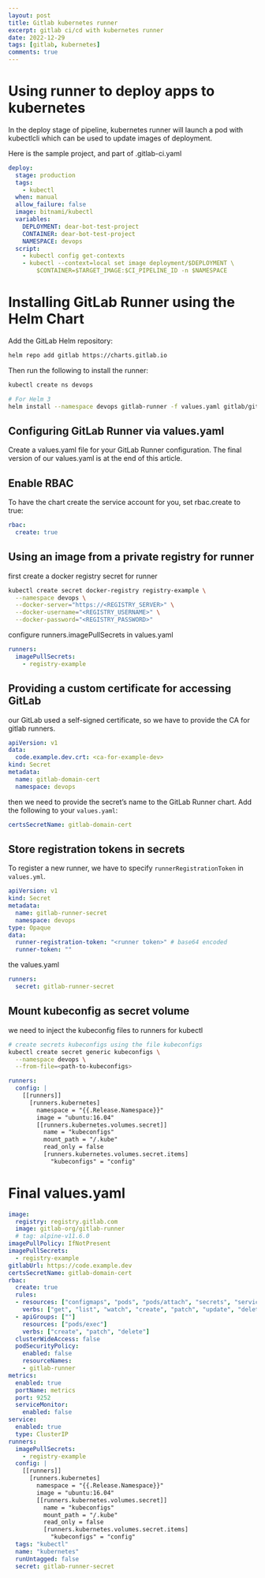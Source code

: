```yaml
---
layout: post
title: Gitlab kubernetes runner
excerpt: gitlab ci/cd with kubernetes runner
date: 2022-12-29
tags: [gitlab, kubernetes]
comments: true
---
```


# Using runner to deploy apps to kubernetes

In the deploy stage of pipeline, kubernetes runner will launch a pod with kubectlcli which can be used to update images of deployment. 

Here is the sample project, and part of .gitlab-ci.yaml

```yaml
deploy:
  stage: production
  tags:
    - kubectl
  when: manual
  allow_failure: false
  image: bitnami/kubectl
  variables:
    DEPLOYMENT: dear-bot-test-project
    CONTAINER: dear-bot-test-project 
    NAMESPACE: devops
  script:
    - kubectl config get-contexts
    - kubectl --context=local set image deployment/$DEPLOYMENT \
        $CONTAINER=$TARGET_IMAGE:$CI_PIPELINE_ID -n $NAMESPACE
```

# Installing GitLab Runner using the Helm Chart

Add the GitLab Helm repository:

```bash
helm repo add gitlab https://charts.gitlab.io
```

Then run the following to install the runner:

```bash
kubectl create ns devops

# For Helm 3
helm install --namespace devops gitlab-runner -f values.yaml gitlab/gitlab-runner
```

## Configuring GitLab Runner via values.yaml

Create a values.yaml file for your GitLab Runner configuration. The final version of our values.yaml is at the end of this article.

## Enable RBAC

To have the chart create the service account for you, set rbac.create to true:

```yaml
rbac: 
  create: true
```

## Using an image from a private registry for runner

first create a docker registry secret for runner

```bash
kubectl create secret docker-registry registry-example \
  --namespace devops \
  --docker-server="https://<REGISTRY_SERVER>" \
  --docker-username="<REGISTRY_USERNAME>" \
  --docker-password="<REGISTRY_PASSWORD>"
```

configure runners.imagePullSecrets in values.yaml

```yaml
runners:
  imagePullSecrets:
    - registry-example
```

## Providing a custom certificate for accessing GitLab

our GitLab used a self-signed certificate, so we have to provide the CA for gitlab runners.

```yaml
apiVersion: v1
data:
  code.example.dev.crt: <ca-for-example-dev>
kind: Secret
metadata:
  name: gitlab-domain-cert
  namespace: devops
```

then we need to provide the secret’s name to the GitLab Runner chart.
Add the following to your `values.yaml`:

```yaml
certsSecretName: gitlab-domain-cert
```

## Store registration tokens in secrets

To register a new runner, we have to specify `runnerRegistrationToken` in `values.yml`.

```yaml
apiVersion: v1
kind: Secret
metadata:
  name: gitlab-runner-secret
  namespace: devops
type: Opaque
data:
  runner-registration-token: "<runner token>" # base64 encoded
  runner-token: ""
```

the values.yaml

```yaml
runners:
  secret: gitlab-runner-secret
```
## Mount kubeconfig as secret volume

we need to inject the kubeconfig files to runners for kubectl

```bash
# create secrets kubeconfigs using the file kubeconfigs
kubectl create secret generic kubeconfigs \
  --namespace devops \
  --from-file=<path-to-kubeconfigs>
```

```yaml
runners:
  config: |
    [[runners]]
      [runners.kubernetes]
        namespace = "{{.Release.Namespace}}"
        image = "ubuntu:16.04"
        [[runners.kubernetes.volumes.secret]]
          name = "kubeconfigs"
          mount_path = "/.kube"
          read_only = false
          [runners.kubernetes.volumes.secret.items]
            "kubeconfigs" = "config"
```

# Final values.yaml

```yaml
image:
  registry: registry.gitlab.com
  image: gitlab-org/gitlab-runner
  # tag: alpine-v11.6.0
imagePullPolicy: IfNotPresent
imagePullSecrets:
  - registry-example
gitlabUrl: https://code.example.dev
certsSecretName: gitlab-domain-cert
rbac:
  create: true
  rules:
  - resources: ["configmaps", "pods", "pods/attach", "secrets", "services"]
    verbs: ["get", "list", "watch", "create", "patch", "update", "delete"]
  - apiGroups: [""]
    resources: ["pods/exec"]
    verbs: ["create", "patch", "delete"]
  clusterWideAccess: false
  podSecurityPolicy:
    enabled: false
    resourceNames:
    - gitlab-runner
metrics:
  enabled: true
  portName: metrics
  port: 9252
  serviceMonitor:
    enabled: false
service:
  enabled: true
  type: ClusterIP
runners:
  imagePullSecrets:
    - registry-example
  config: |
    [[runners]]
      [runners.kubernetes]
        namespace = "{{.Release.Namespace}}"
        image = "ubuntu:16.04"
        [[runners.kubernetes.volumes.secret]]
          name = "kubeconfigs"
          mount_path = "/.kube"
          read_only = false
          [runners.kubernetes.volumes.secret.items]
            "kubeconfigs" = "config"
  tags: "kubectl"
  name: "kubernetes"
  runUntagged: false
  secret: gitlab-runner-secret
```
